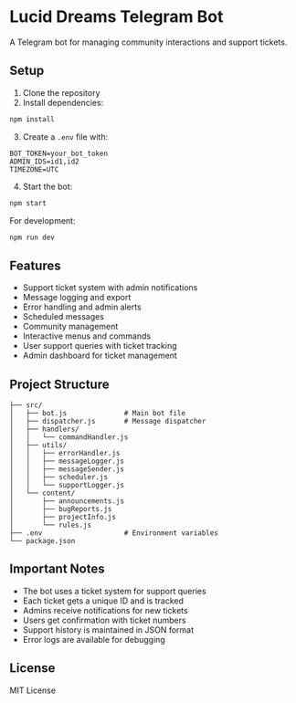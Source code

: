 # Lucid Dreams Telegram Bot

A Telegram bot for managing community interactions and support tickets.

## Setup

1. Clone the repository
2. Install dependencies:
```bash
npm install
```

3. Create a `.env` file with:
```
BOT_TOKEN=your_bot_token
ADMIN_IDS=id1,id2
TIMEZONE=UTC
```

4. Start the bot:
```bash
npm start
```

For development:
```bash
npm run dev
```

## Features

- Support ticket system with admin notifications
- Message logging and export
- Error handling and admin alerts
- Scheduled messages
- Community management
- Interactive menus and commands
- User support queries with ticket tracking
- Admin dashboard for ticket management

## Project Structure

```
├── src/
│   ├── bot.js              # Main bot file
│   ├── dispatcher.js       # Message dispatcher
│   ├── handlers/          
│   │   └── commandHandler.js
│   ├── utils/
│   │   ├── errorHandler.js
│   │   ├── messageLogger.js
│   │   ├── messageSender.js
│   │   ├── scheduler.js
│   │   └── supportLogger.js
│   └── content/           
│       ├── announcements.js
│       ├── bugReports.js
│       ├── projectInfo.js
│       └── rules.js
├── .env                    # Environment variables
└── package.json
```

## Important Notes

- The bot uses a ticket system for support queries
- Each ticket gets a unique ID and is tracked
- Admins receive notifications for new tickets
- Users get confirmation with ticket numbers
- Support history is maintained in JSON format
- Error logs are available for debugging

## License

MIT License